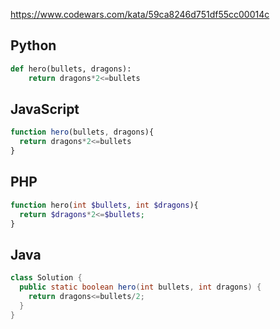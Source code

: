 https://www.codewars.com/kata/59ca8246d751df55cc00014c

## Python
```python
def hero(bullets, dragons):
    return dragons*2<=bullets
```

## JavaScript
```js
function hero(bullets, dragons){
  return dragons*2<=bullets
}
```

## PHP
```php
function hero(int $bullets, int $dragons){
  return $dragons*2<=$bullets;
}
```

## Java
```java
class Solution {
  public static boolean hero(int bullets, int dragons) {
    return dragons<=bullets/2;
  }
}
```